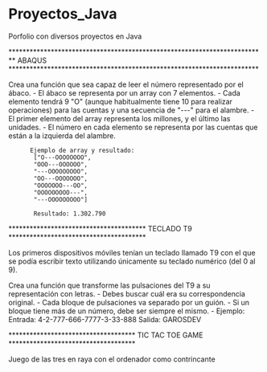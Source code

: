 # Proyectos_Java
Porfolio con diversos proyectos en Java

************************************************************************* ABAQUS ***********************************************************************

Crea una función que sea capaz de leer el número representado por el ábaco.
		 - El ábaco se representa por un array con 7 elementos.
		 - Cada elemento tendrá 9 "O" (aunque habitualmente tiene 10 para realizar
		   operaciones) para las cuentas y una secuencia de "---" para el alambre.
		 - El primer elemento del array representa los millones, y el último las unidades.
		 - El número en cada elemento se representa por las cuentas que están a
		   la izquierda del alambre.
		 
		  Ejemplo de array y resultado:
		   ["O---OOOOOOOO",
		   "OOO---OOOOOO",
		   "---OOOOOOOOO",
		   "OO---OOOOOOO",
		   "OOOOOOO---OO",
		   "OOOOOOOOO---",
		   "---OOOOOOOOO"]
		   
		   Resultado: 1.302.790

*************************************** TECLADO T9 ***************************************

Los primeros dispositivos móviles tenían un teclado llamado T9 con el que se
podía escribir texto utilizando únicamente su teclado numérico (del 0 al 9).

Crea una función que transforme las pulsaciones del T9 a su representación
con letras. - Debes buscar cuál era su correspondencia original. - Cada
bloque de pulsaciones va separado por un guión. - Si un bloque tiene más de
un número, debe ser siempre el mismo. - Ejemplo: Entrada:
4-2-777-666-7777-3-33-888 Salida: GAROSDEV

************************************ TIC TAC TOE GAME ************************************

Juego de las tres en raya con el ordenador como contrincante
